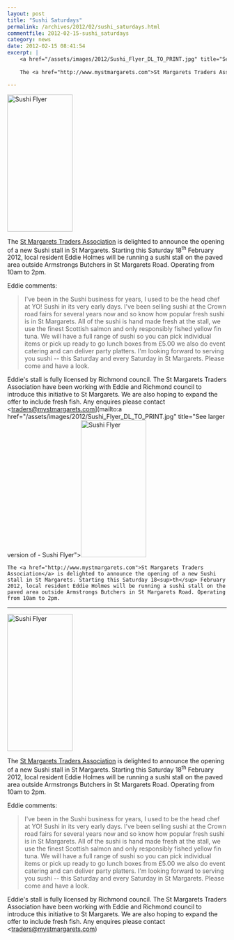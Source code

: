 ```yaml
---
layout: post
title: "Sushi Saturdays"
permalink: /archives/2012/02/sushi_saturdays.html
commentfile: 2012-02-15-sushi_saturdays
category: news
date: 2012-02-15 08:41:54
excerpt: |
    <a href="/assets/images/2012/Sushi_Flyer_DL_TO_PRINT.jpg" title="See larger version of - Sushi Flyer"><img src="/assets/images/2012/Sushi_Flyer_DL_TO_PRINT_thumb.jpg" width="150" height="314" alt="Sushi Flyer" class="photo right" /></a>
    
    The <a href="http://www.mystmargarets.com">St Margarets Traders Association</a> is delighted to announce the opening of a new Sushi stall in St Margarets. Starting this Saturday 18<sup>th</sup> February 2012, local resident Eddie Holmes will be running a sushi stall on the paved area outside Armstrongs Butchers in St Margarets Road. Operating from 10am to 2pm.

---
```


<a href="/assets/images/2012/Sushi_Flyer_DL_TO_PRINT.jpg" title="See larger version of - Sushi Flyer"><img src="/assets/images/2012/Sushi_Flyer_DL_TO_PRINT_thumb.jpg" width="150" height="314" alt="Sushi Flyer" class="photo right" /></a>

The [St Margarets Traders Association](http://www.mystmargarets.com) is delighted to announce the opening of a new Sushi stall in St Margarets. Starting this Saturday 18<sup>th</sup> February 2012, local resident Eddie Holmes will be running a sushi stall on the paved area outside Armstrongs Butchers in St Margarets Road. Operating from 10am to 2pm.

Eddie comments:

> I've been in the Sushi business for years, I used to be the head chef at YO! Sushi in its very early days. I've been selling sushi at the Crown road fairs for several years now and so know how popular fresh sushi is in St Margarets. All of the sushi is hand made fresh at the stall, we use the finest Scottish salmon and only responsibly fished yellow fin tuna. We will have a full range of sushi so you can pick individual items or pick up ready to go lunch boxes from £5.00 we also do event catering and can deliver party platters. I'm looking forward to serving you sushi -- this Saturday and every Saturday in St Margarets. Please come and have a look.

Eddie's stall is fully licensed by Richmond council. The St Margarets Traders Association have been working with Eddie and Richmond council to introduce this initiative to St Margarets. We are also hoping to expand the offer to include fresh fish. Any enquires please contact <traders@mystmargarets.com](mailto:a href="/assets/images/2012/Sushi_Flyer_DL_TO_PRINT.jpg" title="See larger version of - Sushi Flyer"><img src="/assets/images/2012/Sushi_Flyer_DL_TO_PRINT_thumb.jpg" width="150" height="314" alt="Sushi Flyer" class="photo right" /></a>
    
    The <a href="http://www.mystmargarets.com">St Margarets Traders Association</a> is delighted to announce the opening of a new Sushi stall in St Margarets. Starting this Saturday 18<sup>th</sup> February 2012, local resident Eddie Holmes will be running a sushi stall on the paved area outside Armstrongs Butchers in St Margarets Road. Operating from 10am to 2pm.

---

<a href="/assets/images/2012/Sushi_Flyer_DL_TO_PRINT.jpg" title="See larger version of - Sushi Flyer"><img src="/assets/images/2012/Sushi_Flyer_DL_TO_PRINT_thumb.jpg" width="150" height="314" alt="Sushi Flyer" class="photo right" /></a>

The [St Margarets Traders Association](http://www.mystmargarets.com) is delighted to announce the opening of a new Sushi stall in St Margarets. Starting this Saturday 18<sup>th</sup> February 2012, local resident Eddie Holmes will be running a sushi stall on the paved area outside Armstrongs Butchers in St Margarets Road. Operating from 10am to 2pm.

Eddie comments:

> I've been in the Sushi business for years, I used to be the head chef at YO! Sushi in its very early days. I've been selling sushi at the Crown road fairs for several years now and so know how popular fresh sushi is in St Margarets. All of the sushi is hand made fresh at the stall, we use the finest Scottish salmon and only responsibly fished yellow fin tuna. We will have a full range of sushi so you can pick individual items or pick up ready to go lunch boxes from £5.00 we also do event catering and can deliver party platters. I'm looking forward to serving you sushi -- this Saturday and every Saturday in St Margarets. Please come and have a look.

Eddie's stall is fully licensed by Richmond council. The St Margarets Traders Association have been working with Eddie and Richmond council to introduce this initiative to St Margarets. We are also hoping to expand the offer to include fresh fish. Any enquires please contact <traders@mystmargarets.com)
